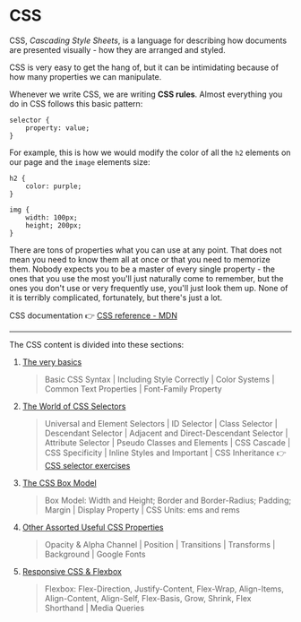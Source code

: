 # CSS

CSS, *Cascading Style Sheets*, is a language for describing how documents are presented visually - how they are arranged and styled.

CSS is very easy to get the hang of,  but it can be intimidating because of how many properties we can manipulate.

Whenever we write CSS, we are writing **CSS rules**. Almost everything you do in CSS follows this basic pattern:
```
selector {
    property: value;
}
```

For example, this is how we would modify the color of all the `h2` elements on our page and the `image` elements size:
```
h2 {
    color: purple;
}

img {
    width: 100px;
    height; 200px;
}
```

There are tons of properties what you can use at any point. That does not mean you need to know them all at once or that you need to memorize them. Nobody expects you to be a master of every single property - the ones that you use the most you'll just naturally come to remember, but the ones you don't use or very frequently use, you'll just look them up. None of it is terribly complicated, fortunately, but there's just a lot.

CSS documentation 👉 [CSS reference - MDN](https://developer.mozilla.org/en-US/docs/Web/CSS/Reference)

---

The CSS content is divided into these sections:

1. [The very basics](/2%20-%20CSS/1%20-%20The%20very%20basics/)

   > Basic CSS Syntax | Including Style Correctly | Color Systems | Common Text Properties | Font-Family Property

2. [The World of CSS Selectors](/2%20-%20CSS/2%20-%20CSS%20Selectors/)

   > Universal and Element Selectors | ID Selector | Class Selector | Descendant Selector | Adjacent and Direct-Descendant Selector | Attribute Selector | Pseudo Classes and Elements | CSS Cascade | CSS Specificity | Inline Styles and Important | CSS Inheritance
    👉 [CSS selector exercises](/2%20-%20CSS/2%20-%20CSS%20Selectors/Exercises/)

3. [The CSS Box Model](/2%20-%20CSS/3%20-%20Box%20model/)

   > Box Model: Width and Height; Border and Border-Radius; Padding; Margin | Display Property | CSS Units: ems and rems

4. [Other Assorted Useful CSS Properties](/2%20-%20CSS/4%20-%20Other%20CSS%20properties/)

   > Opacity & Alpha Channel | Position | Transitions | Transforms | Background | Google Fonts

5. [Responsive CSS & Flexbox](/2%20-%20CSS/5%20-%20Flexbox%20and%20responsive/)

   > Flexbox: Flex-Direction, Justify-Content, Flex-Wrap, Align-Items, Align-Content, Align-Self, Flex-Basis, Grow, Shrink, Flex Shorthand | Media Queries